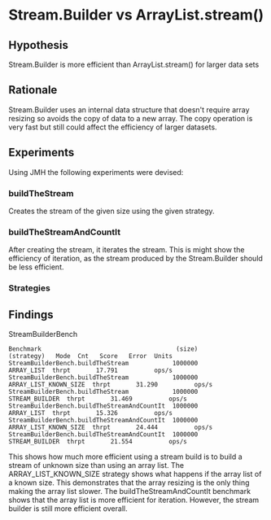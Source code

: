 # Stream.Builder vs ArrayList.stream()

## Hypothesis

Stream.Builder is more efficient than ArrayList.stream() for larger data sets

## Rationale

Stream.Builder uses an internal data structure that doesn't require array resizing so avoids the copy of data to a new array.
The copy operation is very fast but still could affect the efficiency of larger datasets.

## Experiments

Using JMH the following experiments were devised:

### buildTheStream

Creates the stream of the given size using the given strategy.

### buildTheStreamAndCountIt

After creating the stream, it iterates the stream.  This is might show the efficiency of iteration, as the stream produced by the Stream.Builder should be less efficient.

### Strategies




## Findings

StreamBuilderBench

```bench::StreamBuilderBench
Benchmark                                     (size)             (strategy)   Mode  Cnt   Score   Error  Units
StreamBuilderBench.buildTheStream            1000000             ARRAY_LIST  thrpt       17.791          ops/s
StreamBuilderBench.buildTheStream            1000000  ARRAY_LIST_KNOWN_SIZE  thrpt       31.290          ops/s
StreamBuilderBench.buildTheStream            1000000         STREAM_BUILDER  thrpt       31.469          ops/s
StreamBuilderBench.buildTheStreamAndCountIt  1000000             ARRAY_LIST  thrpt       15.326          ops/s
StreamBuilderBench.buildTheStreamAndCountIt  1000000  ARRAY_LIST_KNOWN_SIZE  thrpt       24.444          ops/s
StreamBuilderBench.buildTheStreamAndCountIt  1000000         STREAM_BUILDER  thrpt       21.554          ops/s
```

This shows how much more efficient using a stream build is to build a stream of unknown size than using an array list.
The ARRAY_LIST_KNOWN_SIZE strategy shows what happens if the array list of a known size.
This demonstrates that the array resizing is the only thing making the array list slower.
The buildTheStreamAndCountIt benchmark shows that the array list is more efficient for iteration.
However, the stream builder is still more efficient overall.
